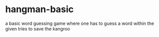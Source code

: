 # hangman-basic
a basic word guessing game where one has to guess a word within the given tries to save the kangroo
